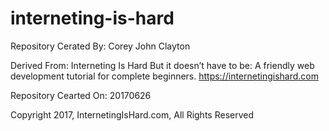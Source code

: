 # interneting-is-hard

Repository Cerated By: Corey John Clayton

Derived From: Interneting Is Hard But it doesn’t have to be: A friendly web development tutorial for complete beginners. <https://internetingishard.com>

Repository Cearted On: 20170626


Copyright 2017, InternetingIsHard.com, All Rights Reserved
